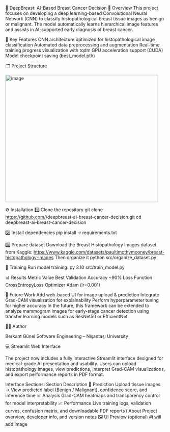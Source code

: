 🧠 DeepBreast: AI-Based Breast Cancer Decision
📘 Overview
This project focuses on developing a deep learning-based Convolutional Neural Network (CNN) to classify histopathological breast tissue images as benign or malignant.
The model automatically learns hierarchical image features and assists in AI-supported early diagnosis of breast cancer.

🧩 Key Features
CNN architecture optimized for histopathological image classification
Automated data preprocessing and augmentation
Real-time training progress visualization with tqdm
GPU acceleration support (CUDA)
Model checkpoint saving (best_model.pth)

🗂️ Project Structure

<img width="480" height="399" alt="image" src="https://github.com/user-attachments/assets/5d9de5c9-d5a0-4b9a-97b3-75aa8175555c" />


⚙️ Installation
1️⃣ Clone the repository
git clone https://github.com/<your-username>/deepbreast-ai-breast-cancer-decision.git
cd deepbreast-ai-breast-cancer-decision

2️⃣ Install dependencies
pip install -r requirements.txt

3️⃣ Prepare dataset
Download the Breast Histopathology Images dataset from Kaggle:
https://www.kaggle.com/datasets/paultimothymooney/breast-histopathology-images
Then organize it
python src/organize_dataset.py

🚀 Training
Run model training:
py 3.10 src/train_model.py

📊 Results
Metric	Value
Best Validation Accuracy	~90%
Loss Function	CrossEntropyLoss
Optimizer	Adam (lr=0.001)

🎯 Future Work
Add web-based UI for image upload & prediction
Integrate Grad-CAM visualization for explainability
Perform hyperparameter tuning for higher accuracy
In the future, this framework can be extended to analyze mammogram images for early-stage cancer detection using transfer learning models such as ResNet50 or EfficientNet.

👨‍💻 Author

Berkant Günel
Software Engineering – Nişantaşı University

💻 Streamlit Web Interface

The project now includes a fully interactive Streamlit interface designed for medical-grade AI presentation and usability.
Users can upload histopathology images, view predictions, interpret Grad-CAM visualizations, and export performance reports in PDF format.

Interface Sections:
Section	Description
🧭 Prediction	Upload tissue images → View predicted label (Benign / Malignant), confidence score, and inference time
📊 Analysis	Grad-CAM heatmaps and transparency control for model interpretability
📈 Performance	Live training logs, validation curves, confusion matrix, and downloadable PDF reports
ℹ️ About	Project overview, developer info, and version notes
🖼️ UI Preview (optional)
#i will add image
